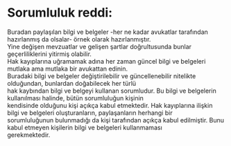 # Sorumluluk reddi:  
Buradan paylaşılan bilgi ve belgeler -her ne kadar avukatlar tarafından hazırlanmış da olsalar- örnek olarak hazırlanmıştır.  
Yine değişen mevzuatlar ve gelişen şartlar doğrultusunda bunlar geçerliliklerini yitirmiş olabilir.  
Hak kayıplarına uğramamak adına her zaman güncel bilgi ve belgeleri mutlaka ama mutlaka bir avukattan edinin.  
Buradaki bilgi ve belgeler değiştirilebilir ve güncellenebilir nitelikte olduğundan, bunlardan doğabilecek her türlü  
hak kaybından bilgi ve belgeyi kullanan sorumludur. Bu bilgi ve belgelerin kullanılması halinde, bütün sorumluluğun kişinin  
kendisinde olduğunu kişi açıkça kabul etmektedir. Hak kayıplarına ilişkin bilgi ve belgeleri oluşturanların, paylaşanların herhangi bir  
sorumluluğunun bulunmadığı da kişi tarafından açıkça kabul edilmiştir. Bunu kabul etmeyen kişilerin bilgi ve belgeleri kullanmaması  
gerekmektedir.  
